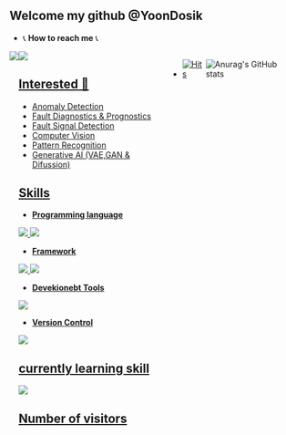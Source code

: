 ## **Welcome my github @YoonDosik**
- 📞 **How to reach me** 📞
<div style="display:flex; flex-direction:row;">
    <a href="mailto:202221075@inu.ac.kr">
        <img src="https://img.shields.io/badge/Gmail-EA4335?style=for-the-badge&logo=Gmail&logoColor=white">
    </a>
    <a href="https://www.linkedin.com/in/dosik-yoon-91a972213/"><img src="https://img.shields.io/badge/Linkedin-0098FF?style=for-the-badge&logo=Linkdein&logoColor=white">

## **Interested** 👀 

- Anomaly Detection
- Fault Diagnostics & Prognostics
- Fault Signal Detection
- Computer Vision
- Pattern Recognition
- Generative AI (VAE,GAN & Difussion)
  
## **Skills**
- **Programming language**

<img src="https://img.shields.io/badge/Python-3776AB?style=for-the-badge&logo=Python&logoColor=white"> <img src="https://img.shields.io/badge/R-276DC3?style=for-the-badge&logo=R&logoColor=white">

- **Framework**

<img src="https://img.shields.io/badge/PyTorch-EE4C2C?style=for-the-badge&logo=PyTorch&logoColor=white"> <img src="https://img.shields.io/badge/Tensorflow-FF6F00?style=for-the-badge&logo=Tensorflow&logoColor=white">

- **Devekionebt Tools**

<img src="https://img.shields.io/badge/Anaconda-44A833?style=for-the-badge&logo=Anaconda&logoColor=white">

- **Version Control**

<img src="https://img.shields.io/badge/Github-181717?style=for-the-badge&logo=Github&logoColor=white">

## **currently learning skill**

<img src="https://img.shields.io/badge/MySQL-4479A1?style=for-the-badge&logo=MySQL&logoColor=white">

## **Number of visitors**
- [![Hits](https://hits.seeyoufarm.com/api/count/incr/badge.svg?url=https%3A%2F%2Fgithub.com%2FYoonDosik&count_bg=%2379C83D&title_bg=%23555555&icon=&icon_color=%23E7E7E7&title=hits&edge_flat=false)](https://hits.seeyoufarm.com)

![Anurag's GitHub stats](https://github-readme-stats.vercel.app/api?username=YoonDosik&show_icons=true&theme=transparent)

<!---
YoonDosik/YoonDosik is a ✨ special ✨ repository because its `README.md` (this file) appears on your GitHub profile.
You can click the Preview link to take a look at your changes.
--->
